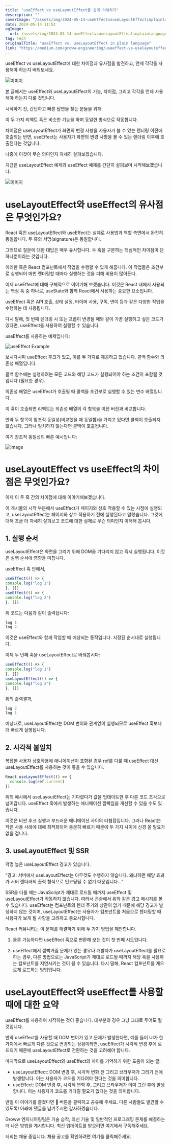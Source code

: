 ```yaml
---
title: "useEffect vs useLayoutEffect를 쉽게 이해하기"
description: ""
coverImage: "/assets/img/2024-05-14-useEffectvsuseLayoutEffectinplainlanguage_0.png"
date: 2024-05-14 11:53
ogImage: 
  url: /assets/img/2024-05-14-useEffectvsuseLayoutEffectinplainlanguage_0.png
tag: Tech
originalTitle: "useEffect vs. useLayoutEffect in plain language"
link: "https://medium.com/groww-engineering/useeffect-vs-uselayouteffect-in-plain-language-33eb1c7c1f87"
---
```



useEffect vs useLayoutEffect에 대한 차이점과 유사점을 발견하고, 언제 각각을 사용해야 하는지 배워보세요.

![이미지](/assets/img/2024-05-14-useEffectvsuseLayoutEffectinplainlanguage_0.png)

본 글에서는 useEffect와 useLayoutEffect의 기능, 차이점, 그리고 각각을 언제 사용해야 하는지 다룰 것입니다.

시작하기 전, 간단하고 빠른 답변을 찾는 분들을 위해:



이 두 가지 리액트 훅은 비슷한 기능을 하며 동일한 방식으로 작동합니다.

차이점은 useLayoutEffect가 화면의 변경 사항을 사용자가 볼 수 있는 렌더링 이전에 호출되는 반면, useEffect는 사용자가 화면의 변경 사항을 볼 수 있는 렌더링 이후에 호출된다는 것입니다.

나중에 이것이 무슨 의미인지 자세히 살펴보겠습니다.

지금은 useLayoutEffect 예제와 useEffect 예제를 간단히 살펴보며 시작해보겠습니다.



![이미지](/assets/img/2024-05-14-useEffectvsuseLayoutEffectinplainlanguage_1.png)

# useLayoutEffect와 useEffect의 유사점은 무엇인가요?

React 훅인 useLayoutEffect와 useEffect는 실제로 사용법과 역할 측면에서 완전히 동일합니다. 두 훅의 서명(signature)은 동일합니다.

그러므로 질문에 대한 대답은 매우 유사합니다. 두 훅을 구분하는 핵심적인 차이점이 단 하나뿐이라는 것입니다.



이러한 훅은 React 컴포넌트에서 작업을 수행할 수 있게 해줍니다. 이 작업들은 조건부로 실행되어 매번 렌더링할 때마다 실행하는 것을 피해 비용이 많이든다.

이제 useEffect에 대해 구체적으로 이야기해 보겠습니다. 이것은 React 내에서 사용되는 핵심 훅 중 하나로, useState와 함께 React에서 사용하는 중요한 요소입니다.

useEffect 훅은 API 호출, 상태 설정, 타이머 사용, 구독, 변이 등과 같은 다양한 작업을 수행하는 데 사용됩니다.

다시 말해, 첫 번째 렌더링 시 또는 프롭이 변경될 때와 같이 가끔 실행하고 싶은 코드가 있다면, useEffect를 사용하여 실행할 수 있습니다.



useEffect를 사용하는 예제입니다:

![useEffect Example](/assets/img/2024-05-14-useEffectvsuseLayoutEffectinplainlanguage_2.png)

보시다시피 useEffect 후크가 있고, 이를 두 가지로 제공하고 있습니다. 콜백 함수와 의존성 배열입니다.

콜백 함수에는 실행하려는 모든 코드와 해당 코드가 실행되어야 하는 조건이 포함될 것입니다 (필요한 경우).



의존성 배열은 useEffect가 호출될 때 콜백을 조건부로 실행할 수 있는 변수 배열입니다.

이 훅이 호출되면 리액트는 의존성 배열의 각 항목을 이전 버전과 비교합니다.

만약 두 항목이 참조적 동일성(비교했을 때 동일함)을 가지고 있다면 콜백이 호출되지 않습니다. 그러나 일치하지 않는다면 콜백이 호출됩니다.

여기 참조적 동일성의 빠른 예시입니다:



![image](/assets/img/2024-05-14-useEffectvsuseLayoutEffectinplainlanguage_3.png)

# useLayoutEffect vs useEffect의 차이점은 무엇인가요?

이제 이 두 훅 간의 차이점에 대해 이야기해보겠습니다.

이 게시물의 시작 부분에서 useEffect가 페이지와 상호 작용할 수 있는 시점에 실행되고, useLayoutEffect는 페이지와 상호 작용하기 전에 실행된다고 말했습니다. 그것에 대해 조금 더 자세히 살펴보고 코드에 대한 실제로 무슨 의미인지 이해해 봅시다.



## 1. 실행 순서

useLayoutEffect은 화면을 그리기 위해 DOM을 기다리지 않고 즉시 실행됩니다. 이것은 실행 순서에 영향을 미칩니다.

useEffect 훅 안에서,

```js
useEffect(() => {
console.log("log 1")
}, [])
useEffect(() => {
console.log("log 2")
}, [])
```



위 코드는 다음과 같이 출력됩니다:

```js
log 1
log 2
```

이것은 useEffect와 함께 작업할 때 예상되는 동작입니다. 지정된 순서대로 실행됩니다.

이제 두 번째 훅을 useLayoutEffect로 바꿔봅시다:



```js
useEffect(() => {
console.log("log 1")
}, [])
useLayoutEffect(() => {
console.log("log 2")
}, [])
```

위의 출력결과,

```js
log 2
log 1
```

예상대로, useLayoutEffect는 DOM 변이와 관계없이 실행되므로 useEffect 훅보다 더 빠르게 실행됩니다.



## 2. 시각적 불일치

복잡한 사용자 상호작용에 애니메이션이 포함된 경우 ref를 다룰 때 useEffect 대신 useLayoutEffect를 사용하는 것이 좋을 수 있습니다.

```js
React.useLayoutEffect(() => {
  console.log(ref.current)
})
```

위의 예시에서 useLayoutEffect는 기다렸다가 값을 업데이트한 후 다른 코드 조각으로 넘어갑니다. useEffect 훅에서 발생하는 애니메이션 깜빡임을 개선할 수 있을 수도 있습니다.



이것은 비싼 후크 실행과 부드러운 애니메이션 사이의 타협점입니다. 그러나 React는 작은 사용 사례에 대해 최적화되어 충분히 빠르기 때문에 두 가지 사이에 신경 쓸 필요가 없을 겁니다.

## 3. useLayoutEffect 및 SSR

악명 높은 useLayoutEffect 경고가 있습니다.

“경고: 서버에서 useLayoutEffect는 아무것도 수행하지 않습니다. 왜냐하면 해당 효과가 서버 렌더러의 출력 형식으로 인코딩될 수 없기 때문입니다…"



SSR을 다룰 때는 JavaScript가 제대로 로드될 때까지 useEffect 및 useLayoutEffect가 작동하지 않습니다. 따라서 콘솔에서 위와 같은 경고 메시지를 볼 수 있습니다. useEffect는 컴포넌트의 렌더 주기와 상관이 없기 때문에 해당 경고가 발생하지 않는 것이며, useLayoutEffect는 사용자가 컴포넌트를 처음으로 렌더링할 때 사용자가 보게 될 사항을 고려하고 중요시합니다.

React 커뮤니티는 이 문제를 해결하기 위해 두 가지 방법을 제안합니다.

1. 물론 가능하다면 useEffect 훅으로 변환해 보는 것이 첫 번째 시도입니다.

2. useEffect에서 깜빡거림 문제가 있는 경우나 개발자가 useLayoutEffect를 필요로 하는 경우, 다른 방법으로는 JavaScript가 제대로 로드될 때까지 해당 훅을 사용하는 컴포넌트를 지연시키는 것이 될 수 있습니다. 다시 말해, React 컴포넌트를 게으르게 로드하는 방법입니다.



# useLayoutEffect와 useEffect를 사용할 때에 대한 요약

useEffect를 사용하여 시작하는 것이 좋습니다. 대부분의 경우 그냥 그대로 두어도 될 것입니다.

만약 useEffect를 사용할 때 DOM 변이가 있고 문제가 발생한다면, 예를 들어 UI가 한 가지에서 빠르게 다른 것으로 변경되는 상황이라면, useEffect가 시각적 변경 후에 로드되기 때문에 useLayoutEffect로 전환하는 것을 고려해야 합니다.

마지막으로 useLayoutEffect와 useEffect의 차이를 기억하기 위한 도움이 되는 글:



- useLayoutEffect: DOM 변경 후, 시각적 변화 전 그리고 브라우저가 그리기 전에 발생합니다. 이는 사용자가 코드를 기다려야 한다는 것을 의미합니다.
- useEffect: DOM 변경 후, 시각적 변화 후, 그리고 브라우저가 이미 그린 후에 발생합니다. 이는 사용자가 코드를 기다릴 필요가 없다는 것을 의미합니다.

만일 이 이야기를 즐겼다면 👏 버튼을 클릭하고 공유해 주세요. 다른 사람들도 발견할 수 있도록! 아래에 댓글을 남겨주시면 감사하겠습니다.

Groww 엔지니어링팀은 기술 습작, 최신 기술 및 일반적인 프로그래밍 문제를 해결하는 더 나은 방법을 게시합니다. 최신 업데이트를 받으려면 여기에서 구독해주세요.

저희는 채용 중입니다. 채용 공고를 확인하려면 여기를 클릭해주세요.